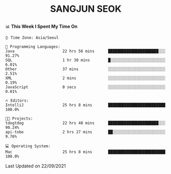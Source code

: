 <h1>
 <p align="center">
   SANGJUN SEOK
 </p>
</h1>

<!--START_SECTION:waka-->
📊 **This Week I Spent My Time On** 

```text
⌚︎ Time Zone: Asia/Seoul

💬 Programming Languages: 
Java                     22 hrs 56 mins      ██████████████████████░░░   91.27% 
SQL                      1 hr 30 mins        █░░░░░░░░░░░░░░░░░░░░░░░░   6.01% 
Other                    37 mins             ░░░░░░░░░░░░░░░░░░░░░░░░░   2.51% 
XML                      2 mins              ░░░░░░░░░░░░░░░░░░░░░░░░░   0.19% 
JavaScript               0 secs              ░░░░░░░░░░░░░░░░░░░░░░░░░   0.01%

🔥 Editors: 
IntelliJ                 25 hrs 8 mins       █████████████████████████   100.0%

🐱‍💻 Projects: 
tdogtdog                 22 hrs 40 mins      ██████████████████████░░░   90.24% 
api-tobe                 2 hrs 27 mins       ██░░░░░░░░░░░░░░░░░░░░░░░   9.76%

💻 Operating System: 
Mac                      25 hrs 8 mins       █████████████████████████   100.0%

```


 Last Updated on 22/09/2021
<!--END_SECTION:waka-->
